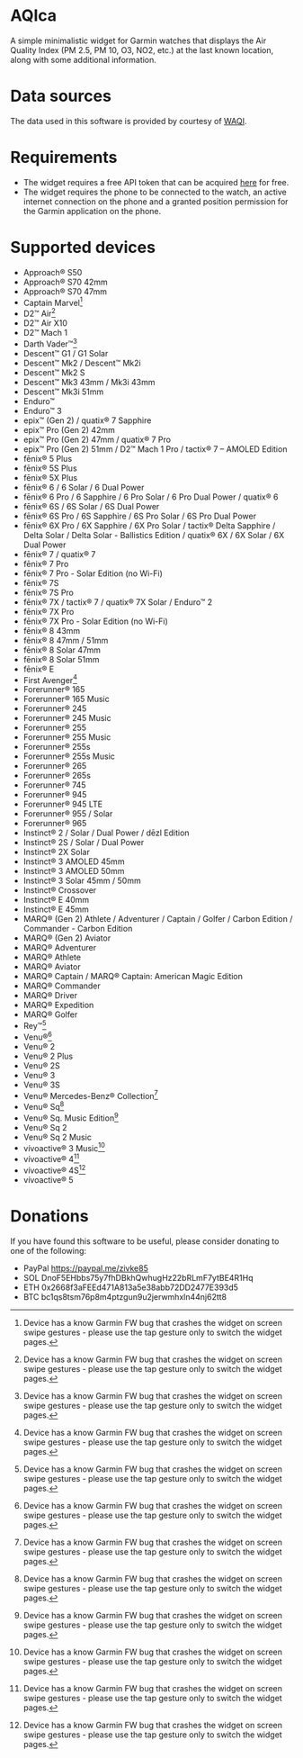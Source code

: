 # AQIca
A simple minimalistic widget for Garmin watches that displays the Air Quality Index (PM 2.5, PM 10, O3, NO2, etc.) at the last known location, along with some additional information.

# Data sources
The data used in this software is provided by courtesy of [WAQI](https://waqi.info/).

# Requirements
- The widget requires a free API token that can be acquired [here](https://aqicn.org/data-platform/token/) for free.
- The widget requires the phone to be connected to the watch, an active internet connection on the phone and a granted position permission for the Garmin application on the phone.

# Supported devices
- Approach® S50
- Approach® S70 42mm
- Approach® S70 47mm
- Captain Marvel[^1]
- D2™ Air[^1]
- D2™ Air X10
- D2™ Mach 1
- Darth Vader™[^1]
- Descent™ G1 / G1 Solar
- Descent™ Mk2 / Descent™ Mk2i
- Descent™ Mk2 S
- Descent™ Mk3 43mm / Mk3i 43mm
- Descent™ Mk3i 51mm
- Enduro™
- Enduro™ 3
- epix™ (Gen 2) / quatix® 7 Sapphire
- epix™ Pro (Gen 2) 42mm
- epix™ Pro (Gen 2) 47mm / quatix® 7 Pro
- epix™ Pro (Gen 2) 51mm / D2™ Mach 1 Pro / tactix® 7 – AMOLED Edition
- fēnix® 5 Plus
- fēnix® 5S Plus
- fēnix® 5X Plus
- fēnix® 6 / 6 Solar / 6 Dual Power
- fēnix® 6 Pro / 6 Sapphire / 6 Pro Solar / 6 Pro Dual Power / quatix® 6
- fēnix® 6S / 6S Solar / 6S Dual Power
- fēnix® 6S Pro / 6S Sapphire / 6S Pro Solar / 6S Pro Dual Power
- fēnix® 6X Pro / 6X Sapphire / 6X Pro Solar / tactix® Delta Sapphire / Delta Solar / Delta Solar - Ballistics Edition / quatix® 6X / 6X Solar / 6X Dual Power
- fēnix® 7 / quatix® 7
- fēnix® 7 Pro
- fēnix® 7 Pro - Solar Edition (no Wi-Fi)
- fēnix® 7S
- fēnix® 7S Pro
- fēnix® 7X / tactix® 7 / quatix® 7X Solar / Enduro™ 2
- fēnix® 7X Pro
- fēnix® 7X Pro - Solar Edition (no Wi-Fi)
- fēnix® 8 43mm
- fēnix® 8 47mm / 51mm
- fēnix® 8 Solar 47mm
- fēnix® 8 Solar 51mm
- fēnix® E
- First Avenger[^1]
- Forerunner® 165
- Forerunner® 165 Music
- Forerunner® 245
- Forerunner® 245 Music
- Forerunner® 255
- Forerunner® 255 Music
- Forerunner® 255s
- Forerunner® 255s Music
- Forerunner® 265
- Forerunner® 265s
- Forerunner® 745
- Forerunner® 945
- Forerunner® 945 LTE
- Forerunner® 955 / Solar
- Forerunner® 965
- Instinct® 2 / Solar / Dual Power / dēzl Edition
- Instinct® 2S / Solar / Dual Power
- Instinct® 2X Solar
- Instinct® 3 AMOLED 45mm
- Instinct® 3 AMOLED 50mm
- Instinct® 3 Solar 45mm / 50mm
- Instinct® Crossover
- Instinct® E 40mm
- Instinct® E 45mm
- MARQ® (Gen 2) Athlete / Adventurer / Captain / Golfer / Carbon Edition / Commander - Carbon Edition
- MARQ® (Gen 2) Aviator
- MARQ® Adventurer
- MARQ® Athlete
- MARQ® Aviator
- MARQ® Captain / MARQ® Captain: American Magic Edition
- MARQ® Commander
- MARQ® Driver
- MARQ® Expedition
- MARQ® Golfer
- Rey™[^1]
- Venu®[^1]
- Venu® 2
- Venu® 2 Plus
- Venu® 2S
- Venu® 3
- Venu® 3S
- Venu® Mercedes-Benz® Collection[^1]
- Venu® Sq[^1]
- Venu® Sq. Music Edition[^1]
- Venu® Sq 2
- Venu® Sq 2 Music
- vívoactive® 3 Music[^1]
- vívoactive® 4[^1]
- vívoactive® 4S[^1]
- vívoactive® 5

[^1]: Device has a know Garmin FW bug that crashes the widget on screen swipe gestures - please use the tap gesture only to switch the widget pages.

# Donations
If you have found this software to be useful, please consider donating to one of the following:
- PayPal https://paypal.me/zivke85
- SOL DnoF5EHbbs75y7fhDBkhQwhugHz22bRLmF7ytBE4R1Hq
- ETH 0x2668f3aFEEd471A813a5e38abb72DD2477E393d5
- BTC bc1qs8tsm76p8m4ptzgun9u2jerwmhxln44nj62tt8